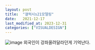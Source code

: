 ```yaml
---
layout: post
title:  "갤럭시s21모델링"
date:   2021-12-17
last_modified_at: 2023-12-31
categories: ["VISUALDESIGN"]
---
```


![image](https://github.com/whoisrealminjueun/images/blob/main/s21.png?raw=true)
외국인이 강좌올려달라던게 기억난다.
